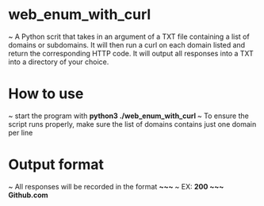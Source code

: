 # web_enum_with_curl
~ A Python scrit that takes in an argument of a TXT file containing a list of domains or subdomains. It will then run a curl on each domain listed and return the corresponding HTTP code. It will output all responses into a TXT into a directory of your choice.

# How to use
~ start the program with **python3 ./web_enum_with_curl <insert txt of domains here>**
~ To ensure the script runs properly, make sure the list of domains contains just one domain per line

# Output format
~ All responses will be recorded in the format **<HTTP CODE> ~~~ <DOMAIN>**
~ EX: **200 ~~~ Github.com**
